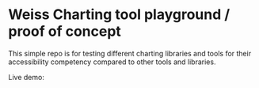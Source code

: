 # Weiss Charting tool playground / proof of concept

This simple repo is for testing different charting libraries and tools for their accessibility competency compared to other tools and libraries.


Live demo: 

